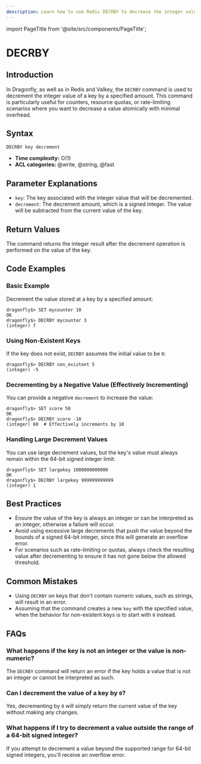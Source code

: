 ```yaml
---
description: Learn how to use Redis DECRBY to decrease the integer value of a key.
---
```


import PageTitle from '@site/src/components/PageTitle';

# DECRBY

<PageTitle title="Redis DECRBY Command (Documentation) | Dragonfly" />

## Introduction

In Dragonfly, as well as in Redis and Valkey, the `DECRBY` command is used to decrement the integer value of a key by a specified amount.
This command is particularly useful for counters, resource quotas, or rate-limiting scenarios where you want to decrease a value atomically with minimal overhead.

## Syntax

```shell
DECRBY key decrement
```

- **Time complexity:** O(1)
- **ACL categories:** @write, @string, @fast

## Parameter Explanations

- `key`: The key associated with the integer value that will be decremented.
- `decrement`: The decrement amount, which is a signed integer. The value will be subtracted from the current value of the key.

## Return Values

The command returns the integer result after the decrement operation is performed on the value of the key.

## Code Examples

### Basic Example

Decrement the value stored at a key by a specified amount:

```shell
dragonfly$> SET mycounter 10
OK
dragonfly$> DECRBY mycounter 3
(integer) 7
```

### Using Non-Existent Keys

If the key does not exist, `DECRBY` assumes the initial value to be `0`:

```shell
dragonfly$> DECRBY non_existent 5
(integer) -5
```

### Decrementing by a Negative Value (Effectively Incrementing)

You can provide a negative `decrement` to increase the value:

```shell
dragonfly$> SET score 50
OK
dragonfly$> DECRBY score -10
(integer) 60  # Effectively increments by 10
```

### Handling Large Decrement Values

You can use large decrement values, but the key's value must always remain within the 64-bit signed integer limit:

```shell
dragonfly$> SET largekey 1000000000000
OK
dragonfly$> DECRBY largekey 999999999999
(integer) 1
```

## Best Practices

- Ensure the value of the key is always an integer or can be interpreted as an integer, otherwise a failure will occur.
- Avoid using excessive large decrements that push the value beyond the bounds of a signed 64-bit integer, since this will generate an overflow error.
- For scenarios such as rate-limiting or quotas, always check the resulting value after decrementing to ensure it has not gone below the allowed threshold.

## Common Mistakes

- Using `DECRBY` on keys that don't contain numeric values, such as strings, will result in an error.
- Assuming that the command creates a new `key` with the specified value, when the behavior for non-existent keys is to start with `0` instead.

## FAQs

### What happens if the key is not an integer or the value is non-numeric?

The `DECRBY` command will return an error if the key holds a value that is not an integer or cannot be interpreted as such.

### Can I decrement the value of a key by `0`?

Yes, decrementing by `0` will simply return the current value of the key without making any changes.

### What happens if I try to decrement a value outside the range of a 64-bit signed integer?

If you attempt to decrement a value beyond the supported range for 64-bit signed integers, you'll receive an overflow error.
